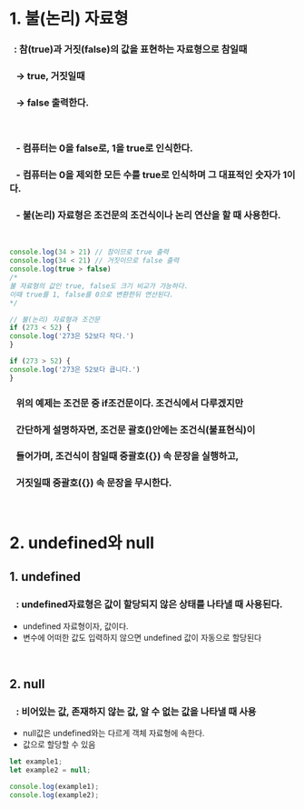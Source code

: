 # 1. 불(논리) 자료형

### &nbsp; : 참(true)과 거짓(false)의 값을 표현하는 자료형으로 참일때

### &nbsp;&nbsp; → true, 거짓일때

### &nbsp;&nbsp; → false 출력한다.

<br>

### &nbsp;&nbsp; \- 컴퓨터는 <b>0을 false</b>로, <b>1을 true</b>로 인식한다.

### &nbsp;&nbsp; \- 컴퓨터는 0을 제외한 모든 수를 true로 인식하며 그 대표적인 숫자가 1이다.

### &nbsp;&nbsp; \- 불(논리) 자료형은 조건문의 조건식이나 논리 연산을 할 때 사용한다.

<br>

```javascript
console.log(34 > 21) // 참이므로 true 출력
console.log(34 < 21) // 거짓이므로 false 출력
console.log(true > false)  
/*
불 자료형의 값인 true, false도 크기 비교가 가능하다.
이때 true를 1, false를 0으로 변환한뒤 연산된다.
*/

// 불(논리) 자료형과 조건문
if (273 < 52) {
console.log('273은 52보다 작다.')
}

if (273 > 52) {
console.log('273은 52보다 큽니다.')
}
```

### &nbsp;&nbsp; 위의 예제는 조건문 중 if조건문이다. 조건식에서 다루겠지만

### &nbsp;&nbsp; 간단하게 설명하자면, 조건문 괄호()안에는 조건식(불표현식)이

### &nbsp;&nbsp; 들어가며, 조건식이 참일때 중괄호({}) 속 문장을 실행하고,

### &nbsp;&nbsp; 거짓일때 중괄호({}) 속 문장을 무시한다.

<br>

# 2. undefined와 null

## 1. undefined

### &nbsp;&nbsp; : undefined자료형은 <b>값이 할당되지 않은 상태</b>를 나타낼 때 사용된다.

- undefined 자료형이자, 값이다.
- 변수에 어떠한 값도 입력하지 않으면 undefined 값이 자동으로 할당된다

<br>

## 2. null

### &nbsp;&nbsp; : <b>비어있는 값, 존재하지 않는 값, 알 수 없는 값</b>을 나타낼 때 사용

- null값은 undefined와는 다르게 객체 자료형에 속한다.
- 값으로 할당할 수 있음

```javascript
let example1;
let example2 = null;

console.log(example1);
console.log(example2);
```
